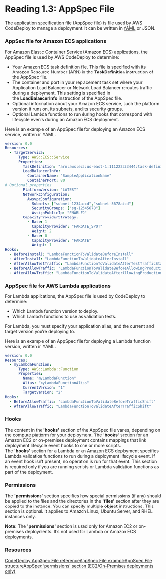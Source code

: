 # Reading 1.3: AppSpec File

The application specification file (AppSpec file) is file used by AWS CodeDeploy to manage a deployment. It can be written in [YAML](http://www.yaml.org/) or JSON.

### **AppSec file for Amazon ECS applications**

For Amazon Elastic Container Service (Amazon ECS) applications, the AppSpec file is used by AWS CodeDeploy to determine:

- Your Amazon ECS task definition file. This file is specified with its Amazon Resource Number (ARN) in the **TaskDefinition** instruction of the AppSpec file.
- The container and port in your replacement task set where your Application Load Balancer or Network Load Balancer reroutes traffic during a deployment. This setting is specified in the **LoadBalancerInfo** instruction of the AppSpec file.
- Optional information about your Amazon ECS service, such the platform version it runs on, its subnets, and its security groups.
- Optional Lambda functions to run during hooks that correspond with lifecycle events during an Amazon ECS deployment.

Here is an example of an AppSpec file for deploying an Amazon ECS service, written in YAML.

```yaml
version: 0.0
Resources:
  - TargetService:
      Type: AWS::ECS::Service
      Properties:
        TaskDefinition: "arn:aws:ecs:us-east-1:111222333444:task-definition/my-task-definition-family-name:1"
        LoadBalancerInfo:
          ContainerName: "SampleApplicationName"
          ContainerPort: 80
# Optional properties
        PlatformVersion: "LATEST"
        NetworkConfiguration:
          AwsvpcConfiguration:
            Subnets: ["subnet-1234abcd","subnet-5678abcd"]
            SecurityGroups: ["sg-12345678"]
            AssignPublicIp: "ENABLED"
        CapacityProviderStrategy:
          - Base: 1
            CapacityProvider: "FARGATE_SPOT"
            Weight: 2
          - Base: 0
            CapacityProvider: "FARGATE"
            Weight: 1
Hooks:
  - BeforeInstall: "LambdaFunctionToValidateBeforeInstall"
  - AfterInstall: "LambdaFunctionToValidateAfterInstall"
  - AfterAllowTestTraffic: "LambdaFunctionToValidateAfterTestTrafficStarts"
  - BeforeAllowTraffic: "LambdaFunctionToValidateBeforeAllowingProductionTraffic"
  - AfterAllowTraffic: "LambdaFunctionToValidateAfterAllowingProductionTraffic"
```

### **AppSpec file for AWS Lambda applications**

For Lambda applications, the AppSpec file is used by CodeDeploy to determine:

- Which Lambda function version to deploy.
- Which Lambda functions to use as validation tests.

For Lambda, you must specify your application alias, and the current and target version you’re deploying to.

Here is an example of an AppSpec file for deploying a Lambda function version, written in YAML.

```yaml
version: 0.0
Resources:
  - myLambdaFunction:
      Type: AWS::Lambda::Function
      Properties:
        Name: "myLambdaFunction"
        Alias: "myLambdaFunctionAlias"
        CurrentVersion: "1"
        TargetVersion: "2"
Hooks:
  - BeforeAllowTraffic: "LambdaFunctionToValidateBeforeTrafficShift"
  - AfterAllowTraffic: "LambdaFunctionToValidateAfterTrafficShift"
```

### **Hooks**

The content in the **'hooks'** section of the AppSpec file varies, depending on the compute platform for your deployment. The **'hooks'** section for an Amazon EC2 or on-premises deployment contains mappings that link deployment lifecycle event hooks to one or more scripts. The **'hooks'** section for a Lambda or an Amazon ECS deployment specifies Lambda validation functions to run during a deployment lifecycle event. If an event hook isn’t present, no operation is run for that event. This section is required only if you are running scripts or Lambda validation functions as part of the deployment.

### **Permissions**

The **'permissions'** section specifies how special permissions (if any) should be applied to the files and the directories in the **'files'** section after they are copied to the instance. You can specify multiple **object** instructions. This section is optional. It applies to Amazon Linux, Ubuntu Server, and RHEL instances only.

**Note:** The **'permissions'** section is used only for Amazon EC2 or on-premises deployments. It’s not used for Lambda or Amazon ECS deployments.

### **Resources**

[CodeDeploy AppSpec File reference](https://docs.aws.amazon.com/codedeploy/latest/userguide/reference-appspec-file.html)[AppSpec File example](https://docs.aws.amazon.com/codedeploy/latest/userguide/reference-appspec-file-example.html)[AppSpec File structure](https://docs.aws.amazon.com/codedeploy/latest/userguide/reference-appspec-file-structure.html)[AppSpec ‘permissions’ section (EC2/On-Premises deployments only)](https://docs.aws.amazon.com/codedeploy/latest/userguide/reference-appspec-file-structure-permissions.html)